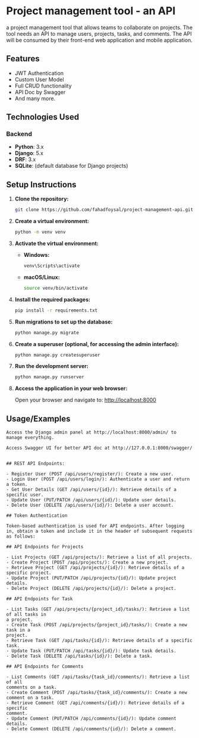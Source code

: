 
#  Project management tool - an API

a project management tool that allows
teams to collaborate on projects. The tool needs an API to manage users, projects,
tasks, and comments. The API will be consumed by their front-end web application
and mobile application.



## Features

- JWT Authentication
- Custom User Model
- Full CRUD functionality
- API Doc by Swagger
- And many more.


## Technologies Used

### Backend

- **Python**: 3.x
- **Django**: 5.x
- **DRF**: 3.x
- **SQLite**: (default database for Django projects)


## Setup Instructions

1. **Clone the repository:**

    ```bash
    git clone https://github.com/fahadfoysal/project-management-api.git
    ```

2. **Create a virtual environment:**

    ```bash
    python -m venv venv
    ```

3. **Activate the virtual environment:**

    - **Windows:**

        ```bash
        venv\Scripts\activate
        ```

    - **macOS/Linux:**

        ```bash
        source venv/bin/activate
        ```

4. **Install the required packages:**

    ```bash
    pip install -r requirements.txt
    ```

5. **Run migrations to set up the database:**

    ```bash
    python manage.py migrate
    ```

6. **Create a superuser (optional, for accessing the admin interface):**

    ```bash
    python manage.py createsuperuser
    ```

7. **Run the development server:**

    ```bash
    python manage.py runserver
    ```

8. **Access the application in your web browser:**

    Open your browser and navigate to: [http://localhost:8000](http://localhost:8000)

## Usage/Examples

```
Access the Django admin panel at http://localhost:8000/admin/ to manage everything.

Access Swagger UI for better API doc at http://127.0.0.1:8000/swagger/


## REST API Endpoints:

- Register User (POST /api/users/register/): Create a new user.
- Login User (POST /api/users/login/): Authenticate a user and return a token.
- Get User Details (GET /api/users/{id}/): Retrieve details of a specific user.
- Update User (PUT/PATCH /api/users/{id}/): Update user details.
- Delete User (DELETE /api/users/{id}/): Delete a user account.

## Token Authentication

Token-based authentication is used for API endpoints. After logging in, obtain a token and include it in the header of subsequent requests as follows:

## API Endpoints for Projects

- List Projects (GET /api/projects/): Retrieve a list of all projects.
- Create Project (POST /api/projects/): Create a new project.
- Retrieve Project (GET /api/projects/{id}/): Retrieve details of a specific project.
- Update Project (PUT/PATCH /api/projects/{id}/): Update project details.
- Delete Project (DELETE /api/projects/{id}/): Delete a project.

## API Endpoints for Task

- List Tasks (GET /api/projects/{project_id}/tasks/): Retrieve a list of all tasks in
a project.
- Create Task (POST /api/projects/{project_id}/tasks/): Create a new task in a
project.
- Retrieve Task (GET /api/tasks/{id}/): Retrieve details of a specific task.
- Update Task (PUT/PATCH /api/tasks/{id}/): Update task details.
- Delete Task (DELETE /api/tasks/{id}/): Delete a task.

## API Endpoints for Comments

- List Comments (GET /api/tasks/{task_id}/comments/): Retrieve a list of all
comments on a task.
- Create Comment (POST /api/tasks/{task_id}/comments/): Create a new
comment on a task.
- Retrieve Comment (GET /api/comments/{id}/): Retrieve details of a specific
comment.
- Update Comment (PUT/PATCH /api/comments/{id}/): Update comment
details.
- Delete Comment (DELETE /api/comments/{id}/): Delete a comment.
